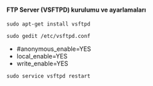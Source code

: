 #### FTP Server (VSFTPD) kurulumu ve ayarlamaları

```sudo apt-get install vsftpd```

```sudo gedit /etc/vsftpd.conf```

* #anonymous_enable=YES
* local_enable=YES
* write_enable=YES

```sudo service vsftpd restart```
